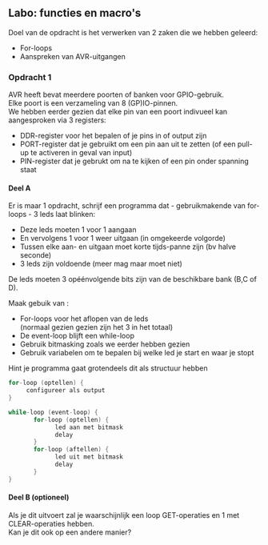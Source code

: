 ## Labo: functies en macro's

Doel van de opdracht is het verwerken van 2 zaken die we hebben geleerd:

* For-loops
* Aanspreken van AVR-uitgangen

### Opdracht 1

AVR heeft bevat meerdere poorten of banken voor GPIO-gebruik.  
Elke poort is een verzameling van 8 (GP)IO-pinnen.  
We hebben eerder gezien dat elke pin van een poort indivueel kan aangesproken via  3 registers:

* DDR-register voor het bepalen of je pins in of output zijn
* PORT-register dat je gebruikt om een pin aan uit te zetten (of een pull-up te activeren in geval van input)
* PIN-register dat je gebrukt om na te kijken of een pin onder spanning staat

#### Deel A

Er is maar 1 opdracht, schrijf een programma dat - gebruikmakende van for-loops - 3 leds laat blinken:

* Deze leds moeten 1 voor 1 aangaan
* En vervolgens 1 voor 1 weer uitgaan (in omgekeerde volgorde)
* Tussen elke aan- en uitgaan moet korte tijds-panne zijn (bv halve seconde)
* 3 leds zijn voldoende (meer mag maar moet niet)

De leds moeten 3 opéénvolgende bits zijn van de beschikbare bank (B,C of D).  

Maak gebuik van :  

* For-loops voor het aflopen van de leds  
  (normaal gezien gezien zijn het 3 in het totaal)
* De event-loop blijft een while-loop
* Gebruik bitmasking zoals we eerder hebben gezien
* Gebruik variabelen om te bepalen bij welke led je start en waar je stopt

Hint je programma gaat grotendeels dit als structuur hebben

```C
for-loop (optellen) {
     configureer als output
}

while-loop (event-loop) {
       for-loop (optellen) {
             led aan met bitmask
             delay
       }       
       for-loop (aftellen) {
             led uit met bitmask
             delay
       }
}
```

#### Deel B (optioneel)

Als je dit uitvoert zal je waarschijnlijk een loop GET-operaties en 1 met CLEAR-operaties hebben.  
Kan je dit ook op een andere manier?
